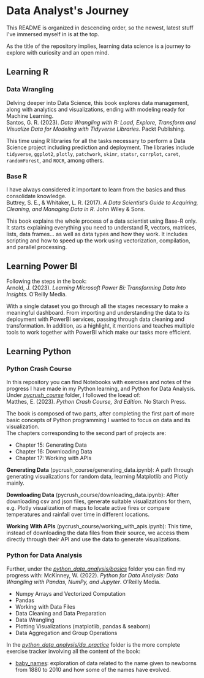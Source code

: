 # Data Analyst's Journey 
This README is organized in descending order, so the newest, latest stuff I've immersed myself in is at the top. 

As the title of the repository implies, learning data science is a journey to explore with curiosity and an open mind. 

## Learning R
### Data Wrangling
Delving deeper into Data Science, this book explores data management, along with analytics and visualizations, ending with modeling ready for Machine Learning.<br>
Santos, G. R. (2023). *Data Wrangling with R: Load, Explore, Transform and Visualize Data for Modeling with Tidyverse Libraries*. Packt Publishing.

This time using R libraries for all the tasks necessary to perform a Data Science project including prediction and deployment. The libraries include `tidyverse`, `ggplot2`, `plotly`, `patchwork`, `skimr`, `statsr`, `corrplot`, `caret`, `randomForest`, and `ROCR`, among others.

### Base R
I have always considered it important to learn from the basics and thus consolidate knowledge.<br>
Buttrey, S. E., & Whitaker, L. R. (2017). *A Data Scientist’s Guide to Acquiring, Cleaning, and Managing Data in R*. John Wiley & Sons.

This book explains the whole process of a data scientist using Base-R only. It starts explaining everything you need to understand R, vectors, matrices, lists, data frames... as well as data types and how they work. It includes scripting and how to speed up the work using vectorization, compilation, and parallel processing.

## Learning Power BI
Following the steps in the book:<br>
Arnold, J. (2023). *Learning Microsoft Power Bi: Transforming Data Into Insights.* O’Reilly Media.

With a single dataset you go through all the stages necessary to make a meaningful dashboard. From importing and understanding the data to its deployment with PowerBI services, passing through data cleaning and transformation. In addition, as a highlight, it mentions and teaches multiple tools to work together with PowerBI which make our tasks more efficient.

## Learning Python
### Python Crash Course
In this repository you can find Notebooks with exercises and notes of the progress I have made in my Python learning, and Python for Data Analysis.<br>
Under [*pycrush_course*](https://github.com/almanzanas/DataAnalystsJourney/tree/main/pycrush_course) folder, I followed the loead of:<br>
Matthes, E. (2023). *Python Crash Course, 3rd Edition*. No Starch Press.

The book is composed of two parts, after completing the first part of more basic concepts of Python programming I wanted to focus on data and its visualization.<br>
The chapters corresponding to the second part of projects are:<br>
- Chapter 15: Generating Data
- Chapter 16: Downloading Data
- Chapter 17: Working with APIs

**Generating Data** (pycrush_course/generating_data.ipynb): A path through generating visualizations for random data, learning Matplotlib and Plotly mainly.

**Downloading Data** (pycrush_course/downloading_data.ipynb): After downloading csv and json files, generate suitable visualizations for them, e.g. Plotly visualization of maps to locate active fires or compare temperatures and rainfall over time in different locations.

**Working With APIs** (pycrush_course/working_with_apis.ipynb): This time, instead of downloading the data files from their source, we access them directly through their API and use the data to generate visualizations.

### Python for Data Analysis

Further, under the [*python_data_analysis/basics*](https://github.com/almanzanas/DataAnalystsJourney/tree/main/python_data_analysis/basics) folder you can find my progress with:
McKinney, W. (2022). *Python for Data Analysis: Data Wrangling with Pandas, NumPy, and Jupyter*. O’Reilly Media.

- Numpy Arrays and Vectorized Computation
- Pandas
- Working with Data Files
- Data Cleaning and Data Preparation
- Data Wrangling
- Plotting Visualizations (matplotlib, pandas & seaborn)
- Data Aggregation and Group Operations

In the [*python_data_analysis/da_practice*](https://github.com/almanzanas/DataAnalystsJourney/tree/main/python_data_analysis/da_practice) folder is the more complete exercise tracker involving all the content of the book:
- [baby_names](https://github.com/almanzanas/DataAnalystsJourney/blob/main/python_data_analysis/da_practice/notebooks/baby_names.ipynb): exploration of data related to the name given to newborns from 1880 to 2010 and how some of the names have evolved.
